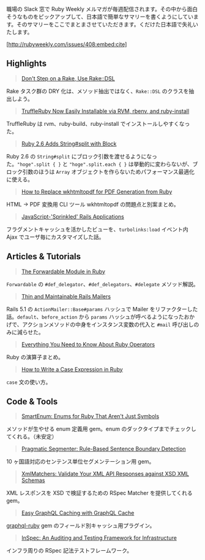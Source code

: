 職場の Slack 窓で Ruby Weekly メルマガが毎週配信されます。その中から面白そうなものをピックアップして、日本語で簡単なサマリーを書くようにしています。そのサマリーをここでまとまさせていただきます。くだけた日本語で失礼いたします。

[http://rubyweekly.com/issues/408:embed:cite]

## Highlights

> [Don't Step on a Rake, Use Rake::DSL](https://rubyweekly.com/link/50133/web)

Rake タスク群の DRY 化は、メソッド抽出ではなく、`Rake::DSL` のクラスを抽出しよう。

> [TruffleRuby Now Easily Installable via RVM, rbenv, and ruby-install](https://rubyweekly.com/link/50134/web)

TruffleRuby は rvm、ruby-build、ruby-install でインストールしやすくなった。

> [Ruby 2.6 Adds String#split with Block](https://rubyweekly.com/link/50136/web)

Ruby 2.6 の `String#split` にブロック引数を渡せるようになった。`"hoge".split { }` と `"hoge".split.each { }` は挙動的に変わらないが、ブロック引数のほうは `Array` オブジェクトを作らないためパフォーマンス最適化に使える。

> [How to Replace wkhtmltopdf for PDF Generation from Ruby](https://rubyweekly.com/link/50137/web)

HTML → PDF 変換用 CLI ツール wkhtmltopdf の問題点と別案まとめ。

> [JavaScript-'Sprinkled' Rails Applications](https://rubyweekly.com/link/50139/web)

フラグメントキャッシュを活かしたビューを、`turbolinks:load` イベント内 Ajax でユーザ毎にカスタマイズした話。

## Articles & Tutorials

> [The Forwardable Module in Ruby](https://rubyweekly.com/link/50142/web)

`Forwardable` の `#def_delegator`、`#def_delegators`、`#delegate` メソッド解説。

> [Thin and Maintainable Rails Mailers](https://rubyweekly.com/link/50144/web)

Rails 5.1 の `ActionMailer::Base#params` ハッシュで Mailer をリファクターした話。`default`、`before_action` から `params` ハッシュが呼べるようになったおかげで、アクションメソッドの中身をインスタンス変数の代入と `#mail` 呼び出しのみに減らせた。

> [Everything You Need to Know About Ruby Operators](https://rubyweekly.com/link/50146/web)

Ruby の演算子まとめ。

> [How to Write a Case Expression in Ruby](https://rubyweekly.com/link/50149/web)

`case` 文の使い方。

## Code & Tools

> [SmartEnum: Enums for Ruby That Aren't Just Symbols](https://rubyweekly.com/link/50152/web)

メソッドが生やせる enum 定義用 gem。enum のダックタイプまでチェックしてくれる。（未安定）

> [Pragmatic Segmenter: Rule-Based Sentence Boundary Detection](https://rubyweekly.com/link/50153/web)

10 ヶ国語対応のセンテンス単位セグメンテーション用 gem。

> [XmlMatchers: Validate Your XML API Responses against XSD XML Schemas](https://rubyweekly.com/link/50155/web)

XML レスポンスを XSD で検証するための RSpec Matcher を提供してくれる gem。

> [Easy GraphQL Caching with GraphQL Cache](https://rubyweekly.com/link/50156/web)

[graphql-ruby](https://github.com/rmosolgo/graphql-ruby) gem のフィールド別キャッシュ用プラグイン。

> [InSpec: An Auditing and Testing Framework for Infrastructure](https://rubyweekly.com/link/50158/web)

インフラ周りの RSpec 記法テストフレームワーク。
